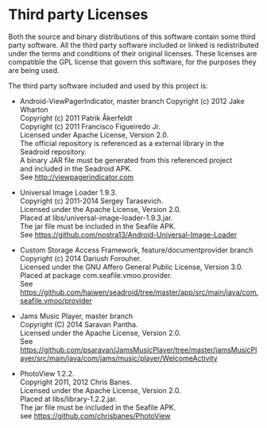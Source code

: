 # Third party Licenses
Both the source and binary distributions of this software contain
some third party software. All the third party software included
or linked is redistributed under the terms and conditions of their 
original licenses. These licenses are compatible the GPL license 
that govern this software, for the purposes they are being used.

The third party software included and used by this project is:

 * Android-ViewPagerIndicator, master branch
   Copyright (c) 2012 Jake Wharton  
   Copyright (c) 2011 Patrik Åkerfeldt  
   Copyright (c) 2011 Francisco Figueiredo Jr.  
   Licensed under Apache License, Version 2.0.  
   The official repository is referenced as a external library in the  
   Seadroid repository.  
   A binary JAR file must be generated from this referenced project  
   and included in the Seadroid APK.  
   See http://viewpagerindicator.com

 * Universal Image Loader 1.9.3.  
   Copyright (c) 2011-2014 Sergey Tarasevich.  
   Licensed under the Apache License, Version 2.0.  
   Placed at libs/universal-image-loader-1.9.3.jar.  
   The jar file must be included in the Seafile APK.  
   See https://github.com/nostra13/Android-Universal-Image-Loader

 * Custom Storage Access Framework, feature/documentprovider branch  
   Copyright (c) 2014 Dariush Forouher.  
   Licensed under the GNU Affero General Public License, Version 3.0.  
   Placed at package com.seafile.vmoo.provider.  
   See https://github.com/haiwen/seadroid/tree/master/app/src/main/java/com.seafile.vmoo/provider

 * Jams Music Player, master branch  
   Copyright (C) 2014 Saravan Pantha.  
   Licensed under the Apache License, Version 2.0.  
   See https://github.com/psaravan/JamsMusicPlayer/tree/master/jamsMusicPlayer/src/main/java/com/jams/music/player/WelcomeActivity

 * PhotoView 1.2.2.  
   Copyright 2011, 2012 Chris Banes.  
   Licensed under the Apache License, Version 2.0.  
   Placed at libs/library-1.2.2.jar.  
   The jar file must be included in the Seafile APK.  
   see https://github.com/chrisbanes/PhotoView
